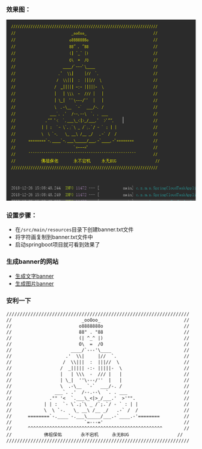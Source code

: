 ### 效果图：

![1545808317220](../../images/1545808317220.png)

### 设置步骤：

- 在`/src/main/resources`目录下创建banner.txt文件
- 将字符画复制到banner.txt文件中
- 启动springboot项目就可看到效果了

### 生成banner的网站

- [生成文字banner](http://patorjk.com/software/taag/#p=display&f=JS%20Capital%20Curves&t=Type%20Something%20)
- [生成图片banner](https://www.degraeve.com/img2txt.php)

### 安利一下

```
////////////////////////////////////////////////////////////////////
//                          _ooOoo_                               //
//                         o8888888o                              //
//                         88" . "88                              //
//                         (| ^_^ |)                              //
//                         O\  =  /O                              //
//                      ____/`---'\____                           //
//                    .'  \\|     |//  `.                         //
//                   /  \\|||  :  |||//  \                        //
//                  /  _||||| -:- |||||-  \                       //
//                  |   | \\\  -  /// |   |                       //
//                  | \_|  ''\---/''  |   |                       //
//                  \  .-\__  `-`  ___/-. /                       //
//                ___`. .'  /--.--\  `. . ___                     //
//              ."" '<  `.___\_<|>_/___.'  >'"".                  //
//            | | :  `- \`.;`\ _ /`;.`/ - ` : | |                 //
//            \  \ `-.   \_ __\ /__ _/   .-` /  /                 //
//      ========`-.____`-.___\_____/___.-`____.-'========         //
//                           `=---='                              //
//      ^^^^^^^^^^^^^^^^^^^^^^^^^^^^^^^^^^^^^^^^^^^^^^^^^^        //
//            佛祖保佑       永不宕机     永无BUG                  //
////////////////////////////////////////////////////////////////////
```